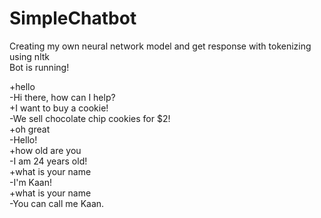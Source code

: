 # SimpleChatbot
Creating my own neural network model and get response with tokenizing using nltk<br />
Bot is running!<br />

+hello<br />
-Hi there, how can I help?<br />
+I want to buy a cookie!<br />
-We sell chocolate chip cookies for $2!<br />
+oh great<br />
-Hello!<br />
+how old are you<br />
-I am 24 years old!<br />
+what is your name<br />
-I'm Kaan!<br />
+what is your name<br />
-You can call me Kaan.<br />
